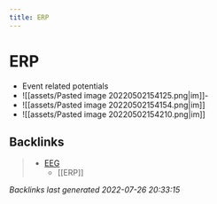 ```yaml
---
title: ERP
---
```


# ERP
- Event related potentials
- ![[assets/Pasted image 20220502154125.png|im]]- 
- ![[assets/Pasted image 20220502154154.png|im]]
- ![[assets/Pasted image 20220502154210.png|im]]












































































## Backlinks

> - [EEG](EEG.md)
>   - [[ERP]]

_Backlinks last generated 2022-07-26 20:33:15_
